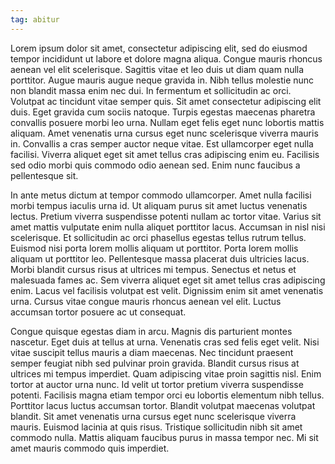 ```yaml
---
tag: abitur
---
```

Lorem ipsum dolor sit amet, consectetur adipiscing elit, sed do eiusmod tempor incididunt ut labore et dolore magna aliqua. Congue mauris rhoncus aenean vel elit scelerisque. Sagittis vitae et leo duis ut diam quam nulla porttitor. Augue mauris augue neque gravida in. Nibh tellus molestie nunc non blandit massa enim nec dui. In fermentum et sollicitudin ac orci. Volutpat ac tincidunt vitae semper quis. Sit amet consectetur adipiscing elit duis. Eget gravida cum sociis natoque. Turpis egestas maecenas pharetra convallis posuere morbi leo urna. Nullam eget felis eget nunc lobortis mattis aliquam. Amet venenatis urna cursus eget nunc scelerisque viverra mauris in. Convallis a cras semper auctor neque vitae. Est ullamcorper eget nulla facilisi. Viverra aliquet eget sit amet tellus cras adipiscing enim eu. Facilisis sed odio morbi quis commodo odio aenean sed. Enim nunc faucibus a pellentesque sit.

In ante metus dictum at tempor commodo ullamcorper. Amet nulla facilisi morbi tempus iaculis urna id. Ut aliquam purus sit amet luctus venenatis lectus. Pretium viverra suspendisse potenti nullam ac tortor vitae. Varius sit amet mattis vulputate enim nulla aliquet porttitor lacus. Accumsan in nisl nisi scelerisque. Et sollicitudin ac orci phasellus egestas tellus rutrum tellus. Euismod nisi porta lorem mollis aliquam ut porttitor. Porta lorem mollis aliquam ut porttitor leo. Pellentesque massa placerat duis ultricies lacus. Morbi blandit cursus risus at ultrices mi tempus. Senectus et netus et malesuada fames ac. Sem viverra aliquet eget sit amet tellus cras adipiscing enim. Lacus vel facilisis volutpat est velit. Dignissim enim sit amet venenatis urna. Cursus vitae congue mauris rhoncus aenean vel elit. Luctus accumsan tortor posuere ac ut consequat.

Congue quisque egestas diam in arcu. Magnis dis parturient montes nascetur. Eget duis at tellus at urna. Venenatis cras sed felis eget velit. Nisi vitae suscipit tellus mauris a diam maecenas. Nec tincidunt praesent semper feugiat nibh sed pulvinar proin gravida. Blandit cursus risus at ultrices mi tempus imperdiet. Quam adipiscing vitae proin sagittis nisl. Enim tortor at auctor urna nunc. Id velit ut tortor pretium viverra suspendisse potenti. Facilisis magna etiam tempor orci eu lobortis elementum nibh tellus. Porttitor lacus luctus accumsan tortor. Blandit volutpat maecenas volutpat blandit. Sit amet venenatis urna cursus eget nunc scelerisque viverra mauris. Euismod lacinia at quis risus. Tristique sollicitudin nibh sit amet commodo nulla. Mattis aliquam faucibus purus in massa tempor nec. Mi sit amet mauris commodo quis imperdiet.
